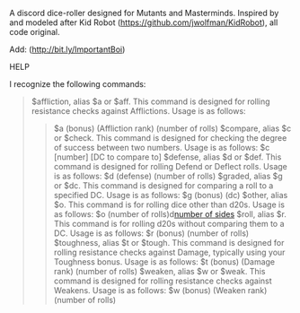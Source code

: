 A discord dice-roller designed for Mutants and Masterminds. Inspired by and modeled after Kid Robot (https://github.com/jwolfman/KidRobot), all code original.

Add: (http://bit.ly/ImportantBoi)



HELP

I recognize the following commands:

> $affliction, alias $a or $aff. This command is designed for rolling resistance checks against Afflictions. Usage is as follows:
>> $a (bonus) (Affliction rank) (number of rolls)
> $compare, alias $c or $check. This command is designed for checking the degree of success between two numbers. Usage is as follows:
>> $c [number] [DC to compare to]
> $defense, alias $d or $def. This command is designed for rolling Defend or Deflect rolls. Usage is as follows:
>> $d (defense) (number of rolls)
> $graded, alias $g or $dc. This command is designed for comparing a roll to a specified DC. Usage is as follows:
>> $g (bonus) (dc)
> $other, alias $o. This command is for rolling dice other than d20s. Usage is as follows:
>> $o (number of rolls)d[number of sides](+bonus)
> $roll, alias $r. This command is for rolling d20s without comparing them to a DC. Usage is as follows:
>> $r (bonus) (number of rolls)
> $toughness, alias $t or $tough. This command is designed for rolling resistance checks against Damage, typically using your Toughness bonus. Usage is as follows:
>> $t (bonus) (Damage rank) (number of rolls)
> $weaken, alias $w or $weak. This command is designed for rolling resistance checks against Weakens. Usage is as follows:
>> $w (bonus) (Weaken rank) (number of rolls)
